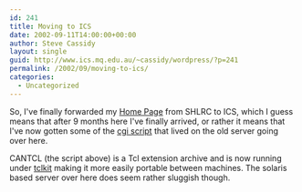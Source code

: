 ```yaml
---
id: 241
title: Moving to ICS
date: 2002-09-11T14:00:00+00:00
author: Steve Cassidy
layout: single
guid: http://www.ics.mq.edu.au/~cassidy/wordpress/?p=241
permalink: /2002/09/moving-to-ics/
categories:
  - Uncategorized
---
```

So, I've finally forwarded my [Home Page](http://www.ics.mq.edu.au/~cassidy/) from SHLRC to ICS, which I guess means that after 9 months here I've finally arrived, or rather it means that I've now gotten some of the [cgi script](http://www.ics.mq.edu.au/~cassidy/cgi-bin/installer) that lived on the old server going over here.

CANTCL (the script above) is a Tcl extension archive and is now running under [tclkit](http://mini.net/tcl/52) making it more easily portable between machines. The solaris based server over here does seem rather sluggish though.
